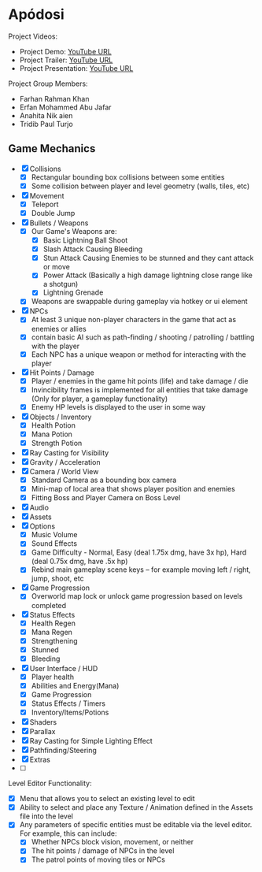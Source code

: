 # Apódosi

Project Videos:

* Project Demo: [YouTube URL](https://youtu.be/feYIX6_9uKc)
* Project Trailer: [YouTube URL](https://youtu.be/ekdjXX7HOCM)
* Project Presentation: [YouTube URL](https://youtu.be/RErM8TKpjVo)

Project Group Members:

* Farhan Rahman Khan
* Erfan Mohammed Abu Jafar
* Anahita Nik aien 
* Tridib Paul Turjo

## Game Mechanics
- [x] Collisions
  - [x] Rectangular bounding box collisions between some entities
  - [x] Some collision between player and level geometry (walls, tiles, etc)
- [x] Movement
    - [x] Teleport
    - [x] Double Jump
- [x] Bullets / Weapons
  - [x] Our Game's Weapons are:
    - [x] Basic Lightning Ball Shoot
    - [x] Slash Attack Causing Bleeding
    - [x] Stun Attack Causing Enemies to be stunned and they cant attack or move
    - [x] Power Attack (Basically a high damage lightning close range like a shotgun)
    - [x] Lightning Grenade
  - [x] Weapons are swappable during gameplay via hotkey or ui element
- [x] NPCs
  - [x] At least 3 unique non-player characters in the game that act as enemies or allies
  - [x] contain basic AI such as path-finding / shooting / patrolling / battling with the player
  - [x] Each NPC has a unique weapon or method for interacting with the player
- [x] Hit Points / Damage
  - [x] Player / enemies in the game hit points (life) and take damage / die
  - [x] Invincibility frames is implemented for all entities that take damage (Only for player, a gameplay functionality)
  - [x] Enemy HP levels is displayed to the user in some way
- [x] Objects / Inventory
    - [x] Health Potion
    - [x] Mana Potion
    - [x] Strength Potion
- [x] Ray Casting for Visibility
- [x] Gravity / Acceleration
- [x] Camera / World View
    - [x] Standard Camera as a bounding box camera
    - [x] Mini-map of local area that shows player position and enemies
    - [x] Fitting Boss and Player Camera on Boss Level
- [x] Audio
- [x] Assets
- [x] Options
  - [x] Music Volume
  - [x] Sound Effects
  - [x] Game Difficulty - Normal, Easy (deal 1.75x dmg, have 3x hp), Hard (deal 0.75x dmg, have .5x hp)
  - [x] Rebind main gameplay scene keys – for example moving left / right, jump, shoot, etc
- [x] Game Progression
  - [x] Overworld map lock or unlock game progression based on levels completed
- [x] Status Effects
    - [x] Health Regen
    - [x] Mana Regen
    - [x] Strengthening
    - [x] Stunned
    - [x] Bleeding
- [x] User Interface / HUD
    - [x] Player health
    - [x] Abilities and Energy(Mana)
    - [x] Game Progression
    - [x] Status Effects / Timers
    - [x] Inventory/Items/Potions
- [x] Shaders
- [x] Parallax
- [x] Ray Casting for Simple Lighting Effect
- [x] Pathfinding/Steering
- [x] Extras
- [ ] 
Level Editor Functionality:
- [x] Menu that allows you to select an existing level to edit
- [x] Ability to select and place any Texture / Animation defined in the Assets file into the level
- [x] Any parameters of specific entities must be editable via the level editor. For example, this can include:
  - [x] Whether NPCs block vision, movement, or neither
  - [x] The hit points / damage of NPCs in the level
  - [x] The patrol points of moving tiles or NPCs
